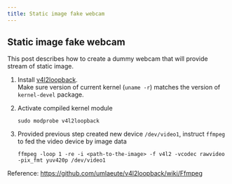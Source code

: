 ```yaml
---
title: Static image fake webcam
---
```


## Static image fake webcam

This post describes how to create a dummy webcam that will provide stream of static image.

1. Install [v4l2loopback][1].  
   Make sure version of current kernel (`uname -r`) matches the version of `kernel-devel` package.
2. Activate compiled kernel module

       sudo modprobe v4l2loopback
   
3. Provided previous step created new device `/dev/video1`, instruct `ffmpeg` to fed the video device by image data

       ffmpeg -loop 1 -re -i <path-to-the-image> -f v4l2 -vcodec rawvideo -pix_fmt yuv420p /dev/video1
       
Reference: https://github.com/umlaeute/v4l2loopback/wiki/Ffmpeg

[1]: https://github.com/umlaeute/v4l2loopback
